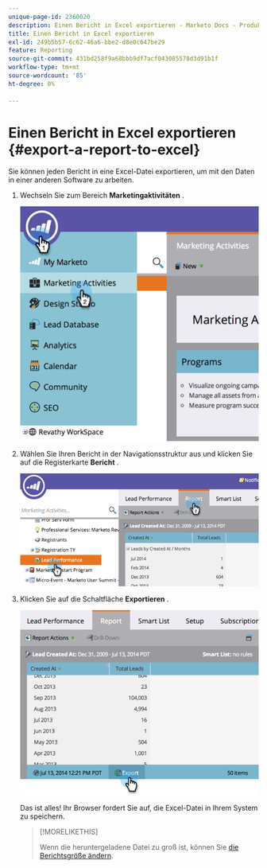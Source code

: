 ```yaml
---
unique-page-id: 2360020
description: Einen Bericht in Excel exportieren - Marketo Docs - Produktdokumentation
title: Einen Bericht in Excel exportieren
exl-id: 249b5b57-6c62-46a6-bbe2-d8e0c647be29
feature: Reporting
source-git-commit: 431bd258f9a68bbb9df7acf043085578d3d91b1f
workflow-type: tm+mt
source-wordcount: '85'
ht-degree: 0%

---
```


# Einen Bericht in Excel exportieren {#export-a-report-to-excel}

Sie können jeden Bericht in eine Excel-Datei exportieren, um mit den Daten in einer anderen Software zu arbeiten.

1. Wechseln Sie zum Bereich **Marketingaktivitäten** .

   ![](assets/image2014-9-16-13-3a11-3a14.png)

1. Wählen Sie Ihren Bericht in der Navigationsstruktur aus und klicken Sie auf die Registerkarte **Bericht** .

   ![](assets/image2014-9-16-13-3a11-3a18.png)

1. Klicken Sie auf die Schaltfläche **Exportieren** .

   ![](assets/image2014-9-16-13-3a11-3a21.png)

   Das ist alles! Ihr Browser fordert Sie auf, die Excel-Datei in Ihrem System zu speichern.

   >[!MORELIKETHIS]
   >
   >Wenn die heruntergeladene Datei zu groß ist, können Sie [die Berichtsgröße ändern](/help/marketo/product-docs/reporting/basic-reporting/editing-reports/configure-report-size.md).
